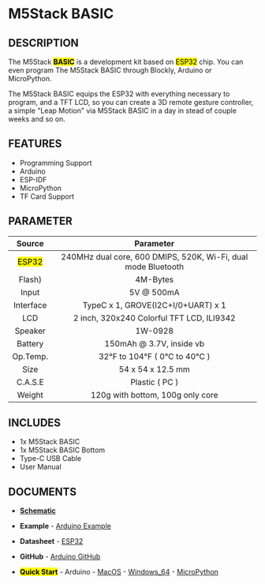 # M5Stack BASIC

## DESCRIPTION

The M5Stack **<mark>BASIC</mark>** is a development kit based on <mark>ESP32</mark> chip. You can even
program The M5Stack BASIC through Blockly, Arduino or MicroPython.

The M5Stack BASIC equips the ESP32 with everything necessary to program,
and a TFT LCD, so you can create a 3D remote gesture controller, a
simple "Leap Motion" via M5Stack BASIC in a day in stead of couple weeks
and so on.

## FEATURES

-  Programming Support
-  Arduino
-  ESP-IDF
-  MicroPython
-  TF Card Support

## PARAMETER

| Source        | Parameter      |
| :----------:  |:------------: |
| <mark>ESP32</mark>         | 240MHz dual core, 600 DMIPS, 520K, Wi-Fi, dual mode Bluetooth         |
| Flash)          | 4M-Bytes            |
| Input          | 5V @ 500mA            |
| Interface          | TypeC x 1, GROVE(I2C+I/0+UART) x 1            |
| LCD          | 2 inch, 320x240 Colorful TFT LCD, ILI9342            |
| Speaker          | 1W-0928            |
| Battery          | 150mAh @ 3.7V, inside  vb            |
| Op.Temp.          | 32°F to 104°F ( 0°C to 40°C )            |
| Size          | 54 x 54 x 12.5 mm            |
| C.A.S.E          | Plastic ( PC )            |
| Weight          | 120g with bottom, 100g only core            |

## INCLUDES

-  1x M5Stack BASIC
-  1x M5Stack BASIC Bottom
-  Type-C USB Cable
-  User Manual

## DOCUMENTS

-  **[Schematic](https://github.com/m5stack/M5-3D_and_PCB/blob/master/M5_Core_SCH%2820171206%29.pdf)**

-  **Example** - [Arduino Example](https://github.com/m5stack/M5Stack/tree/master/examples)

-  **Datasheet** - [ESP32](https://www.espressif.com/sites/default/files/documentation/esp32_datasheet_cn.pdf)

-  **GitHub** - [Arduino GitHub](https://github.com/m5stack/M5Stack)

-  **<mark>Quick Start</mark>** - Arduino - [MacOS](en/quick_start/m5core/m5stack_core_get_started_Arduino_MacOS) - [Windows_64](en/quick_start/m5core/m5stack_core_get_started_Arduino_Windows) - [MicroPython](en/quick_start/m5core/m5stack_core_get_started_MicroPython)
